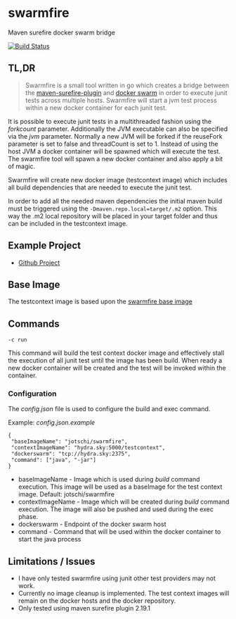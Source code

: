 # swarmfire

Maven surefire docker swarm bridge

[![Build Status](https://secure.travis-ci.org/Jotschi/swarmfire.png)](http://travis-ci.org/Jotschi/swarmfire)

## TL,DR

> Swarmfire is a small tool written in go which creates a bridge between the 
> [maven-surefire-plugin](https://maven.apache.org/surefire/maven-surefire-plugin/) and [docker 
> swarm](https://docs.docker.com/swarm/) in order to execute junit tests across multiple hosts.
> Swarmfire will start a jvm test process within a new docker container for each junit test.

It is possible to execute junit tests in a multithreaded fashion using the *forkcount* parameter. Additionally the JVM executable can also be specified via the *jvm* parameter.
Normally a new JVM will be forked if the reuseFork parameter is set to false and threadCount is set to 1.
Instead of using the host JVM a docker container will be spawned which will execute the test. The swarmfire tool will spawn a new docker container and also apply a bit of magic.

Swarmfire will create new docker image (testcontext image) which includes all build dependencies that are needed to execute the junit test.

In order to add all the needed maven dependencies the initial maven build must be triggered using the ```-Dmaven.repo.local=target/.m2``` option. This way the .m2 local repository will be placed in your target folder and thus can be included in the testcontext image.

## Example Project

* [Github Project](https://github.com/Jotschi/swarmfire-example)

## Base Image

The testcontext image is based upon the [swarmfire base image](https://hub.docker.com/r/jotschi/swarmfire/)

## Commands

```-c run```

This command will build the test context docker image and effectively stall the execution of all junit test until the image has been build.
When ready a new docker container will be created and the test will be invoked within the container.

### Configuration

The *config.json*  file is used to configure the build and exec command.

Example: *config.json.example*

```
{
 "baseImageName": "jotschi/swarmfire",
 "contextImageName": "hydra.sky:5000/testcontext",
 "dockerswarm": "tcp://hydra.sky:2375",
 "command": ["java", "-jar"]
}
```

* baseImageName - Image which is used during *build* command execution. This image will be used as a baseImage for the test context image. Default: jotschi/swarmfire
* contextImageName - Image which will be created during *build* command execution. The image will also be pushed and used during the exec phase.
* dockerswarm - Endpoint of the docker swarm host
* command - Command that will be used within the docker container to start the java process

## Limitations / Issues

* I have only tested swarmfire using junit other test providers may not work.
* Currently no image cleanup is implemented. The test context images will remain on the docker hosts and the docker repository.
* Only tested using maven surefire plugin 2.19.1
